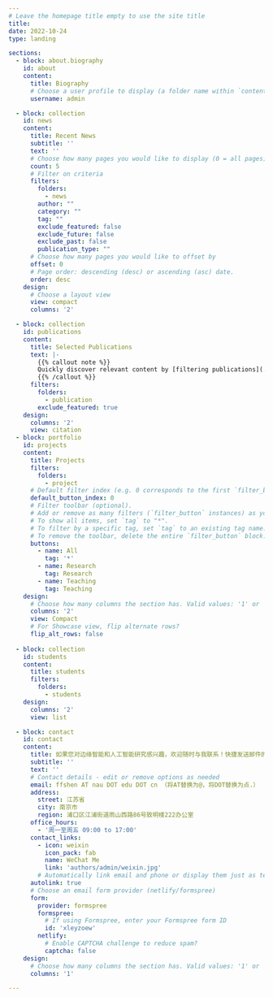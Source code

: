 ```yaml
---
# Leave the homepage title empty to use the site title
title:
date: 2022-10-24
type: landing

sections:
  - block: about.biography
    id: about
    content:
      title: Biography
      # Choose a user profile to display (a folder name within `content/authors/`)
      username: admin

  - block: collection
    id: news
    content:
      title: Recent News
      subtitle: ''
      text: ''
      # Choose how many pages you would like to display (0 = all pages)
      count: 5
      # Filter on criteria
      filters:
        folders:
          - news
        author: ""
        category: ""
        tag: ""
        exclude_featured: false
        exclude_future: false
        exclude_past: false
        publication_type: ""
      # Choose how many pages you would like to offset by
      offset: 0
      # Page order: descending (desc) or ascending (asc) date.
      order: desc
    design:
      # Choose a layout view
      view: compact
      columns: '2'

  - block: collection
    id: publications
    content:
      title: Selected Publications
      text: |-
        {{% callout note %}}
        Quickly discover relevant content by [filtering publications](./publication/).
        {{% /callout %}}
      filters:
        folders:
          - publication
        exclude_featured: true
    design:
      columns: '2'
      view: citation
  - block: portfolio
    id: projects
    content:
      title: Projects
      filters:
        folders:
          - project
      # Default filter index (e.g. 0 corresponds to the first `filter_button` instance below).
      default_button_index: 0
      # Filter toolbar (optional).
      # Add or remove as many filters (`filter_button` instances) as you like.
      # To show all items, set `tag` to "*".
      # To filter by a specific tag, set `tag` to an existing tag name.
      # To remove the toolbar, delete the entire `filter_button` block.
      buttons:
        - name: All
          tag: '*'
        - name: Research
          tag: Research
        - name: Teaching
          tag: Teaching
    design:
      # Choose how many columns the section has. Valid values: '1' or '2'.
      columns: '2'
      view: Compact
      # For Showcase view, flip alternate rows?
      flip_alt_rows: false
 
  - block: collection
    id: students
    content:
      title: students
      filters:
        folders:
          - students
    design:
      columns: '2'
      view: list

  - block: contact
    id: contact
    content:
      title: 如果您对边缘智能和人工智能研究感兴趣，欢迎随时与我联系！快捷发送邮件的方式如下：
      subtitle: ''
      text: ''
      # Contact details - edit or remove options as needed
      email: ffshen AT nau DOT edu DOT cn （将AT替换为@，将DOT替换为点.） 
      address:
        street: 江苏省
        city: 南京市
        region: 浦口区江浦街道雨山西路86号致明楼222办公室
      office_hours:
        - '周一至周五 09:00 to 17:00'
      contact_links:
        - icon: weixin
          icon_pack: fab
          name: WeChat Me
          link: 'authors/admin/weixin.jpg'
        # Automatically link email and phone or display them just as text?
      autolink: true
      # Choose an email form provider (netlify/formspree)
      form:
        provider: formspree
        formspree:
          # If using Formspree, enter your Formspree form ID
          id: 'xleyzoew'
        netlify:
          # Enable CAPTCHA challenge to reduce spam?
          captcha: false
    design:
      # Choose how many columns the section has. Valid values: '1' or '2'.
      columns: '1'

---
```

